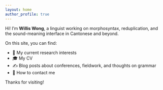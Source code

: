```yaml
---
layout: home
author_profile: true
---
```


Hi! I’m **Willis Wong**, a linguist working on morphosyntax, reduplication, and the sound-meaning interface in Cantonese and beyond.

On this site, you can find:

- 🧠 My current research interests  
- 🎓 My CV  
- ✍️ Blog posts about conferences, fieldwork, and thoughts on grammar  
- 💌 How to contact me

Thanks for visiting!
